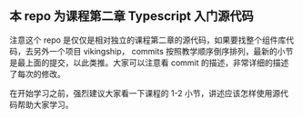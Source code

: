 ## 本 repo 为课程第二章 Typescript 入门源代码

注意这个 repo 是仅仅是相对独立的课程第二章的源代码，如果要找整个组件库代码，去另外一个项目 vikingship， commits 按照教学顺序倒序排列，最新的小节是最上面的提交，以此类推。大家可以注意看 commit 的描述，非常详细的描述了每次的修改。

在开始学习之前，强烈建议大家看一下课程的 1-2 小节，讲述应该怎样使用源代码帮助大家学习。


